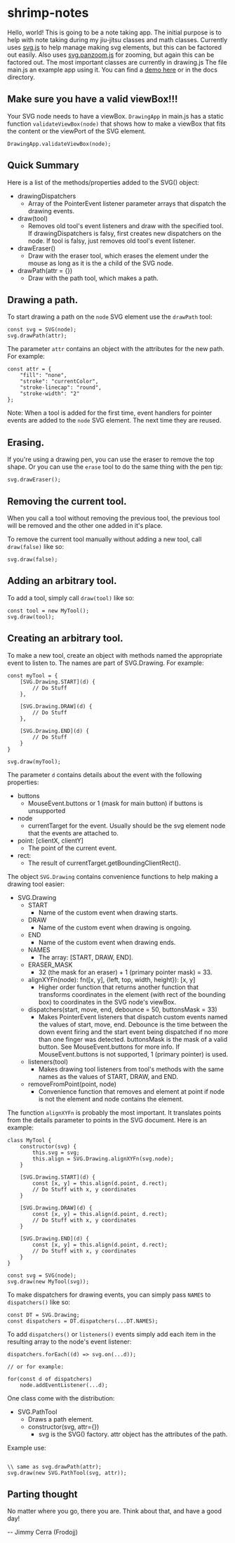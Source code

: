 # shrimp-notes

Hello, world! This is going to be a note taking app. The initial purpose is to
help with note taking during my jiu-jitsu classes and math classes. Currently
uses [svg.js](https://github.com/svgdotjs/svg.js) to help manage making svg
elements, but this can be factored out easily. Also uses 
[svg.panzoom.js](https://github.com/svgdotjs/svg.panzoom.js) for zooming, but
again this can be factored out. The most important classes are currently in
drawing.js The file main.js an example app using it. You can find a
[demo here](https://frodojj.github.io/shrimp-notes/) or in the docs directory.

## Make sure you have a valid viewBox!!!

Your SVG node needs to have a viewBox. `DrawingApp` in main.js has a static
function `validateViewBox(node)` that shows how to make a viewBox that fits the
content or the viewPort of the SVG element.

```
DrawingApp.validateViewBox(node);
```

## Quick Summary

Here is a list of the methods/properties added to the SVG() object:

- drawingDispatchers
	- Array of the PointerEvent listener parameter arrays that dispatch the
	  drawing events.
- draw(tool)
	- Removes old tool's event listeners and draw with the specified tool. If 
	  drawingDispatchers is falsy, first creates new dispatchers on the node.
	  If tool is falsy, just removes old tool's event listener.
- drawEraser()
	- Draw with the eraser tool, which erases the element under the mouse
	  as long as it is the a child of the SVG node.
- drawPath(attr = {})
	- Draw with the path tool, which makes a path.

## Drawing a path.

To start drawing a path on the `node` SVG element use the `drawPath` tool:

```
const svg = SVG(node);
svg.drawPath(attr);
```

The parameter `attr` contains an object with the attributes for the new path.
For example:

```
const attr = {
	"fill": "none",
	"stroke": "currentColor",
	"stroke-linecap": "round",
	"stroke-width": "2"
};
```

Note: When a tool is added for the first time, event handlers for pointer
events are added to the `node` SVG element. The next time they are reused.

## Erasing.

If you're using a drawing pen, you can use the eraser to remove the top shape.
Or you can use the `erase` tool to do the same thing with the pen tip:

```
svg.drawEraser();
```

## Removing the current tool.

When you call a tool without removing the previous tool, the previous tool will
be removed and the other one added in it's place.

To remove the current tool manually without adding a new tool, call
`draw(false)` like so:

```
svg.draw(false);
```

## Adding an arbitrary tool.

To add a tool, simply call `draw(tool)` like so:

```
const tool = new MyTool();
svg.draw(tool);
```

## Creating an arbitrary tool.

To make a new tool, create an object with methods named the appropriate 
event to listen to. The names are part of SVG.Drawing. For example:

```
const myTool = {
	[SVG.Drawing.START](d) {
		// Do Stuff
	},
	
	[SVG.Drawing.DRAW](d) {
		// Do Stuff
	},
	
	[SVG.Drawing.END](d) {
		// Do Stuff
	}
}

svg.draw(myTool);
```

The parameter `d` contains details about the event with the following
properties:

- buttons
	- MouseEvent.buttons or 1 (mask for main button) if buttons is unsupported
- node
	- currentTarget for the event. Usually should be the svg element node that
	  the events are attached to.
- point: \[clientX, clientY]
	- The point of the current event.
- rect:
	- The result of currentTarget.getBoundingClientRect().

The object `SVG.Drawing` contains convenience functions to help making a
drawing tool easier:
 
- SVG.Drawing
	- START
		- Name of the custom event when drawing starts.
	- DRAW
		- Name of the custom event when drawing is ongoing.
    - END
		- Name of the custom event when drawing ends.
	- NAMES
		- The array: \[START, DRAW, END].
	- ERASER_MASK
		- 32 (the mask for an eraser) + 1 (primary pointer mask) = 33.
    - alignXYFn(node): fn(\[x, y], {left, top, width, height}): \[x, y]
		- Higher order function that returns another function that transforms
		  coordinates in the element (with rect of the bounding box) to
		  coordinates in the SVG node's viewBox.
	- dispatchers(start, move, end, debounce = 50, buttonsMask = 33)
		- Makes PointerEvent listeners that dispatch custom events named the
		  values of start, move, end. Debounce is the time between the down
		  event firing and the start event being dispatched if no more than
		  one finger was detected. buttonsMask is the mask of a valid button.
		  See MouseEvent.buttons for more info. If MouseEvent.buttons is not
		  supported, 1 (primary pointer) is used.
	- listeners(tool)
		- Makes drawing tool listeners from tool's methods with the same names
		  as the values of START, DRAW, and END.
	- removeFromPoint(point, node)
		- Convenience function that removes and element at point if node
		  is not the element and node contains the element.

The function `alignXYFn` is probably the most important. It translates points
from the details parameter to points in the SVG document. Here is an example:

```
class MyTool {
	constructor(svg) {
		this.svg = svg;
		this.align = SVG.Drawing.alignXYFn(svg.node);
	}
	
	[SVG.Drawing.START](d) {
		const [x, y] = this.align(d.point, d.rect);
		// Do Stuff with x, y coordinates
	}
	
	[SVG.Drawing.DRAW](d) {
		const [x, y] = this.align(d.point, d.rect);
		// Do Stuff with x, y coordinates
	}
	
	[SVG.Drawing.END](d) {
		const [x, y] = this.align(d.point, d.rect);
		// Do Stuff with x, y coordinates
	}
}

const svg = SVG(node);
svg.draw(new MyTool(svg));

```

To make dispatchers for drawing events, you can simply pass `NAMES` to
`dispatchers()` like so:

```
const DT = SVG.Drawing;
const dispatchers = DT.dispatchers(...DT.NAMES);
```

To add `dispatchers()` or `listeners()` events simply add each item in the
resulting array to the node's event listener:

```
dispatchers.forEach((d) => svg.on(...d));

// or for example:

for(const d of dispatchers)
	node.addEventListener(...d);
```

One class come with the distribution:

- SVG.PathTool
	- Draws a path element.
	- constructor(svg, attr={})
		- svg is the SVG() factory. attr object has the attributes of the path.

Example use:

```

\\ same as svg.drawPath(attr);
svg.draw(new SVG.PathTool(svg, attr));

```

## Parting thought

No matter where you go, there you are. Think about that, and have a good day!

-- Jimmy Cerra (Frodojj)
